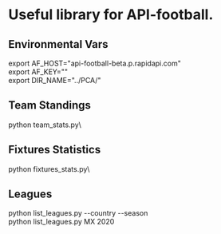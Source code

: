 # Useful library for API-football.

## Environmental Vars
export AF_HOST="api-football-beta.p.rapidapi.com"\
export AF_KEY=""\
export DIR_NAME="../PCA/"

## Team Standings
python team_stats.py\

## Fixtures Statistics
python fixtures_stats.py\

## Leagues
python list_leagues.py --country --season\
python list_leagues.py MX 2020
